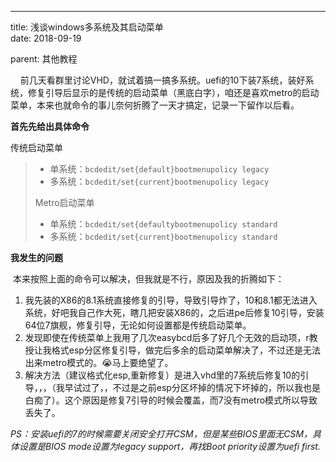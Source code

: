 ---
title: 浅谈windows多系统及其启动菜单   
date: 2018-09-19

parent: 其他教程	



    前几天看群里讨论VHD，就试着搞一搞多系统。uefi的10下装7系统，装好系统，修复引导后显示的是传统的启动菜单（黑底白字），咱还是喜欢metro的启动菜单，本来也就命令的事儿奈何折腾了一天才搞定，记录一下留作以后看。
<!--more-->
**首先先给出具体命令**

 传统启动菜单  
>
> - 单系统：`bcdedit/set{default}bootmenupolicy legacy`
> - 多系统：`bcdedit/set{current}bootmenupolicy legacy`                    
>
> Metro启动菜单
>
> - 单系统：`bcdedit/set{defaultybootmenupolicy standard`
> - 多系统：`bcdedit/set{current}bootmenupolicy standard`    
>

**我发生的问题**

​	本来按照上面的命令可以解决，但我就是不行，原因及我的折腾如下：

1. 我先装的X86的8.1系统直接修复的引导，导致引导炸了，10和8.1都无法进入系统，好吧我自己作大死，瞎几把安装X86的，之后进pe后修复10引导，安装64位7旗舰，修复引导，无论如何设置都是传统启动菜单。
2. 发现即使在传统菜单上我用了几次easybcd后多了好几个无效的启动项，r教授让我格式esp分区修复引导，做完后多余的启动菜单解决了，不过还是无法出来metro模式的。😭马上要绝望了。
3. 解决方法（建议格式化esp,重新修复）是进入vhd里的7系统后修复10的引导，，，（我早试过了，，不过是之前esp分区坏掉的情况下坏掉的，所以我也是白痴了）。这个原因是修复7引导的时候会覆盖，而7没有metro模式所以导致丢失了。

*PS：安装uefi的7的时候需要关闭安全打开CSM，但是某些BIOS里面无CSM，具体设置是BIOS mode设置为legacy support，再找Boot priority设置为uefi first.* 